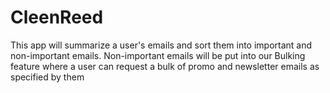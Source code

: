 # CleenReed

This app will summarize a user's emails and sort them into important and non-important emails. Non-important emails will be put into our Bulking feature where a user can request a bulk of promo and newsletter emails as specified by them
